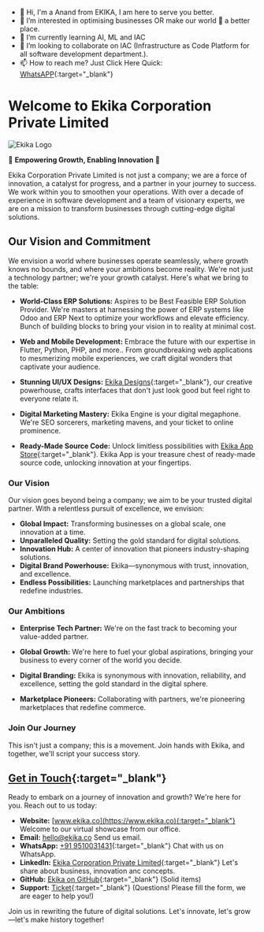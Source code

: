 - 👋 Hi, I'm a Anand from EKIKA, I am here to serve you better.
- 👀 I’m interested in optimising businesses OR make our world 🏡 a better place.
- 🌱 I’m currently learning AI, ML and IAC
- 💞️ I’m looking to collaborate on IAC (Infrastructure as Code Platform for all software development department.).
- 📫 How to reach me? Just Click Here Quick: [WhatsAPP](https://api.whatsapp.com/send?phone=919510031431&text=%F0%9F%91%8B){:target="_blank"}

# Welcome to Ekika Corporation Private Limited

![Ekika Logo](https://www.ekika.co/logo)

🚀 **Empowering Growth, Enabling Innovation** 🚀

Ekika Corporation Private Limited is not just a company; we are a force of innovation, a catalyst for progress, and a partner in your journey to success. We work within you to smoothen your operations. With over a decade of experience in software development and a team of visionary experts, we are on a mission to transform businesses through cutting-edge digital solutions.

## Our Vision and Commitment

We envision a world where businesses operate seamlessly, where growth knows no bounds, and where your ambitions become reality. We're not just a technology partner; we're your growth catalyst. Here's what we bring to the table:

- **World-Class ERP Solutions:** Aspires to be Best Feasible ERP Solution Provider. We're masters at harnessing the power of ERP systems like Odoo and ERP Next to optimize your workflows and elevate efficiency. Bunch of building blocks to bring your vision in to reality at minimal cost.

- **Web and Mobile Development:** Embrace the future with our expertise in Flutter, Python, PHP, and more.. From groundbreaking web applications to mesmerizing mobile experiences, we craft digital wonders that captivate your audience.

- **Stunning UI/UX Designs:** [Ekika Designs](https://www.ekikadesigns.com){:target="_blank"}, our creative powerhouse, crafts interfaces that don't just look good but feel right to everyone relate it.

- **Digital Marketing Mastery:** Ekika Engine is your digital megaphone. We're SEO sorcerers, marketing mavens, and your ticket to online prominence.

- **Ready-Made Source Code:** Unlock limitless possibilities with [Ekika App Store](https://store.ekika.app){:target="_blank"}. Ekika App is your treasure chest of ready-made source code, unlocking innovation at your fingertips.

### Our Vision

Our vision goes beyond being a company; we aim to be your trusted digital partner. With a relentless pursuit of excellence, we envision:

- **Global Impact:** Transforming businesses on a global scale, one innovation at a time.
- **Unparalleled Quality:** Setting the gold standard for digital solutions.
- **Innovation Hub:** A center of innovation that pioneers industry-shaping solutions.
- **Digital Brand Powerhouse:** Ekika—synonymous with trust, innovation, and excellence.
- **Endless Possibilities:** Launching marketplaces and partnerships that redefine industries.

### Our Ambitions

- **Enterprise Tech Partner:** We're on the fast track to becoming your value-added partner.

- **Global Growth:** We're here to fuel your global aspirations, bringing your business to every corner of the world you decide.

- **Digital Branding:** Ekika is synonymous with innovation, reliability, and excellence, setting the gold standard in the digital sphere.

- **Marketplace Pioneers:** Collaborating with partners, we're pioneering marketplaces that redefine commerce.

### Join Our Journey

This isn't just a company; this is a movement. Join hands with Ekika, and together, we'll script your success story.

## [Get in Touch](https://www.ekika.co/contactus){:target="_blank"}

Ready to embark on a journey of innovation and growth? We're here for you. Reach out to us today:

- **Website:** [www.ekika.co](https://www.ekika.co){:target="_blank"} Welcome to our virtual showcase from our office.
- **Email:** [hello@ekika.co](mailto:hello@ekika.co) Send us email.
- **WhatsApp:** [+91 9510031431](https://api.whatsapp.com/send?phone=919510031431&text=Hello%20Anand%2C%0A%0AI%20find%20you%20from%20GitHub%20of%20Ekika.%20I%20am%20sending%20you%20few%20messages%20next%20for%20a%20small%20job%20to%20achieve%20my%20objective%20following.%0A%0AThank%20You%2C){:target="_blank"} Chat with us on WhatsApp.
- **LinkedIn:** [Ekika Corporation Private Limited](https://www.linkedin.com/company/ekika){:target="_blank"} Let's share about business, innovation anc concepts.
- **GitHub:** [Ekika on GitHub](https://github.com/ekika-co){:target="_blank"} (Solid items)
- **Support:** [Ticket](https://www.ekika.co/support){:target="_blank"} (Questions! Please fill the form, we are eager to help you!)

Join us in rewriting the future of digital solutions. Let's innovate, let's grow—let's make history together!


<!---
ekikacorporation/ekikacorporation is a ✨ special ✨ repository because its `README.md` (this file) appears on your GitHub profile.
You can click the Preview link to take a look at your changes.
--->
